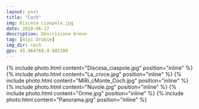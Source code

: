 ```yaml
---
layout: post
title: "Coch"
img: Discesa_ciaspole.jpg
date: 2018-06-17
description: Descrizione breve
tag: [Alpi Orobie]
img_dir: coch
gps: 45.964769,9.802108
---
```

<div>
{% include photo.html content="Discesa_ciaspole.jpg" position="inline" %}
{% include photo.html content="La_croce.jpg" position="inline" %}
{% include photo.html content="MiRi_cMonte_Coch.jpg" position="inline" %}
{% include photo.html content="Nuvole.jpg" position="inline" %}
{% include photo.html content="Orme.jpg" position="inline" %}
{% include photo.html content="Panorama.jpg" position="inline" %}
</div>
